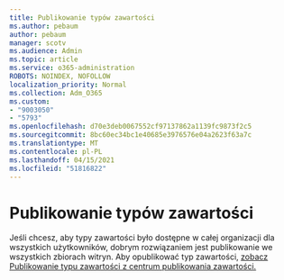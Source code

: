 ```yaml
---
title: Publikowanie typów zawartości
ms.author: pebaum
author: pebaum
manager: scotv
ms.audience: Admin
ms.topic: article
ms.service: o365-administration
ROBOTS: NOINDEX, NOFOLLOW
localization_priority: Normal
ms.collection: Adm_O365
ms.custom:
- "9003050"
- "5793"
ms.openlocfilehash: d70e3deb0067552cf97137862a1139fc9873f2c5
ms.sourcegitcommit: 8bc60ec34bc1e40685e3976576e04a2623f63a7c
ms.translationtype: MT
ms.contentlocale: pl-PL
ms.lasthandoff: 04/15/2021
ms.locfileid: "51816822"
---
```

# <a name="content-type-publishing"></a>Publikowanie typów zawartości

Jeśli chcesz, aby typy zawartości było dostępne w całej organizacji dla wszystkich użytkowników, dobrym rozwiązaniem jest publikowanie we wszystkich zbiorach witryn. Aby opublikować typ zawartości, [zobacz Publikowanie typu zawartości z centrum publikowania zawartości.](https://support.office.com/article/publish-a-content-type-from-a-content-publishing-hub-58081155-118d-4e7a-9cc5-d43b5dbb7d02)